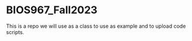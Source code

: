 # BIOS967_Fall2023
This is a repo we will use as a class to use as example and to upload code scripts.
